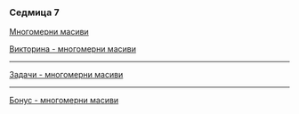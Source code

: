 ### Седмица 7

[Многомерни масиви](https://drive.google.com/file/d/1KAkYQEMB7zz0G2V9d7v6JBJX4W7WEOm0/view?usp=sharing)

[Викторина - многомерни масиви](https://forms.gle/psZSAHsuHhCtyXba6)

---

[Задачи - многомерни масиви](https://github.com/SinestroWhite/Introduction-To-Programming/blob/master/Tasks/Multidimentional%20Arrays.md)

---

[Бонус - многомерни масиви](https://docs.google.com/document/d/1RuqRRsb_vHvNLXEGjMIVfbXvCvq6d9lubWjWsHflqlI/edit?usp=sharing)
